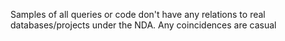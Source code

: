 Samples of all queries or code don't have any relations to real databases/projects under the NDA. Any coincidences are casual
